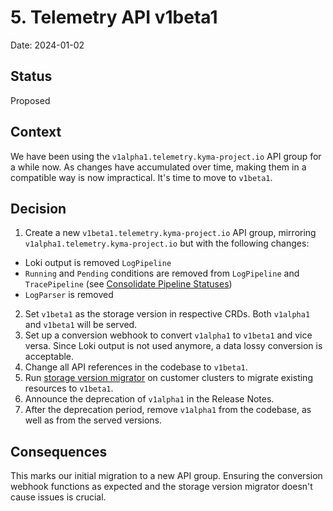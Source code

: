 # 5. Telemetry API v1beta1

Date: 2024-01-02

## Status

Proposed

## Context

We have been using the `v1alpha1.telemetry.kyma-project.io` API group for a while now.
As changes have accumulated over time, making them in a compatible way is now impractical.
It's time to move to `v1beta1`.

## Decision

1. Create a new `v1beta1.telemetry.kyma-project.io` API group, mirroring `v1alpha1.telemetry.kyma-project.io` but with the following changes:
* Loki output is removed `LogPipeline`
* `Running` and `Pending` conditions are removed from `LogPipeline` and `TracePipeline` (see [Consolidate Pipeline Statuses](./004-consolidate-pipeline-statuses.md))
* `LogParser` is removed

2. Set `v1beta1` as the storage version in respective CRDs. Both `v1alpha1` and `v1beta1` will be served.
3. Set up a conversion webhook to convert `v1alpha1` to `v1beta1` and vice versa. Since Loki output is not used anymore, a data lossy conversion is acceptable.
4. Change all API references in the codebase to `v1beta1`.
5. Run [storage version migrator](https://github.com/kubernetes-sigs/kube-storage-version-migrator) on customer clusters to migrate existing resources to `v1beta1`.
6. Announce the deprecation of `v1alpha1` in the Release Notes.
7. After the deprecation period, remove `v1alpha1` from the codebase, as well as from the served versions.

## Consequences

This marks our initial migration to a new API group. Ensuring the conversion webhook functions as expected and the storage version migrator doesn't cause issues is crucial.
